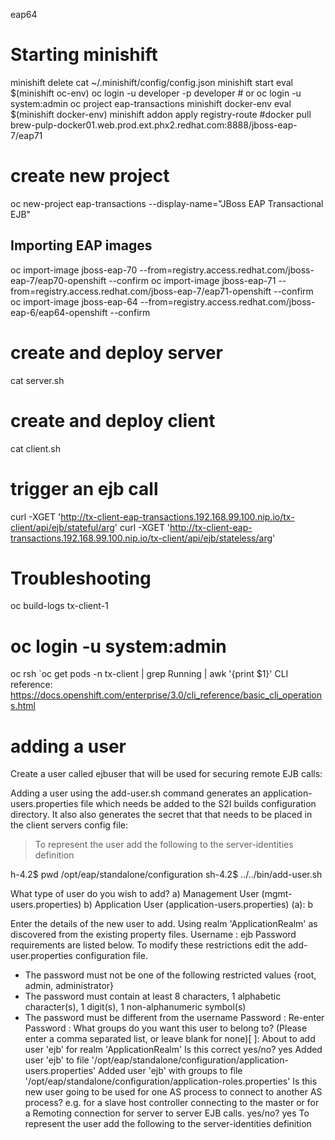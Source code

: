 eap64

# Starting minishift

 minishift delete
 cat ~/.minishift/config/config.json
 minishift start
 eval $(minishift oc-env)
 oc login -u developer -p developer # or oc login -u system:admin 
 oc project eap-transactions
 minishift docker-env
 eval $(minishift docker-env)
 minishift addon apply registry-route
 #docker pull brew-pulp-docker01.web.prod.ext.phx2.redhat.com:8888/jboss-eap-7/eap71

# create new project
 oc new-project eap-transactions --display-name="JBoss EAP Transactional EJB"

## Importing EAP images
 oc import-image jboss-eap-70 --from=registry.access.redhat.com/jboss-eap-7/eap70-openshift --confirm
 oc import-image jboss-eap-71 --from=registry.access.redhat.com/jboss-eap-7/eap71-openshift --confirm
 oc import-image jboss-eap-64 --from=registry.access.redhat.com/jboss-eap-6/eap64-openshift --confirm

# create and deploy server
cat server.sh

# create and deploy client
cat client.sh

# trigger an ejb call
curl -XGET 'http://tx-client-eap-transactions.192.168.99.100.nip.io/tx-client/api/ejb/stateful/arg'
curl -XGET 'http://tx-client-eap-transactions.192.168.99.100.nip.io/tx-client/api/ejb/stateless/arg'

# Troubleshooting
oc build-logs tx-client-1
# oc login -u system:admin 
oc rsh `oc get pods -n tx-client | grep Running | awk '{print $1}'
CLI reference: https://docs.openshift.com/enterprise/3.0/cli_reference/basic_cli_operations.html

# adding a user

Create a user called ejbuser that will be used for securing remote EJB calls:

Adding a user using the add-user.sh command generates an application-users.properties file which
needs be added to the S2I builds configuration directory.
It also also generates the secret that that needs to be placed in the client servers config file:

> To represent the user add the following to the server-identities definition <secret value="dGVzdDEyMzQh" />

h-4.2$ pwd
/opt/eap/standalone/configuration
sh-4.2$ ../../bin/add-user.sh

What type of user do you wish to add?
 a) Management User (mgmt-users.properties)
 b) Application User (application-users.properties)
(a): b

Enter the details of the new user to add.
Using realm 'ApplicationRealm' as discovered from the existing property files.
Username : ejb
Password requirements are listed below. To modify these restrictions edit the add-user.properties configuration file.
 - The password must not be one of the following restricted values {root, admin, administrator}
 - The password must contain at least 8 characters, 1 alphabetic character(s), 1 digit(s), 1 non-alphanumeric symbol(s)
 - The password must be different from the username
Password :
Re-enter Password :
What groups do you want this user to belong to? (Please enter a comma separated list, or leave blank for none)[  ]:
About to add user 'ejb' for realm 'ApplicationRealm'
Is this correct yes/no? yes
Added user 'ejb' to file '/opt/eap/standalone/configuration/application-users.properties'
Added user 'ejb' with groups  to file '/opt/eap/standalone/configuration/application-roles.properties'
Is this new user going to be used for one AS process to connect to another AS process?
e.g. for a slave host controller connecting to the master or for a Remoting connection for server to server EJB calls.
yes/no? yes
To represent the user add the following to the server-identities definition <secret value="dGVzdDEyMzQh" />
